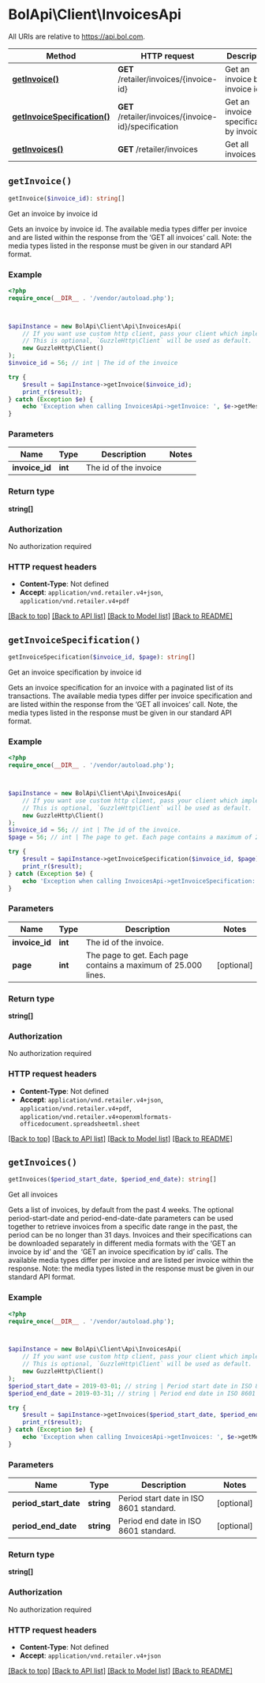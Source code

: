 # BolApi\Client\InvoicesApi

All URIs are relative to https://api.bol.com.

Method | HTTP request | Description
------------- | ------------- | -------------
[**getInvoice()**](InvoicesApi.md#getInvoice) | **GET** /retailer/invoices/{invoice-id} | Get an invoice by invoice id
[**getInvoiceSpecification()**](InvoicesApi.md#getInvoiceSpecification) | **GET** /retailer/invoices/{invoice-id}/specification | Get an invoice specification by invoice id
[**getInvoices()**](InvoicesApi.md#getInvoices) | **GET** /retailer/invoices | Get all invoices


## `getInvoice()`

```php
getInvoice($invoice_id): string[]
```

Get an invoice by invoice id

Gets an invoice by invoice id. The available media types differ per invoice and are listed within the response from the ‘GET all invoices’ call. Note: the media types listed in the response must be given in our standard API format.

### Example

```php
<?php
require_once(__DIR__ . '/vendor/autoload.php');



$apiInstance = new BolApi\Client\Api\InvoicesApi(
    // If you want use custom http client, pass your client which implements `GuzzleHttp\ClientInterface`.
    // This is optional, `GuzzleHttp\Client` will be used as default.
    new GuzzleHttp\Client()
);
$invoice_id = 56; // int | The id of the invoice

try {
    $result = $apiInstance->getInvoice($invoice_id);
    print_r($result);
} catch (Exception $e) {
    echo 'Exception when calling InvoicesApi->getInvoice: ', $e->getMessage(), PHP_EOL;
}
```

### Parameters

Name | Type | Description  | Notes
------------- | ------------- | ------------- | -------------
 **invoice_id** | **int**| The id of the invoice |

### Return type

**string[]**

### Authorization

No authorization required

### HTTP request headers

- **Content-Type**: Not defined
- **Accept**: `application/vnd.retailer.v4+json`, `application/vnd.retailer.v4+pdf`

[[Back to top]](#) [[Back to API list]](../../README.md#endpoints)
[[Back to Model list]](../../README.md#models)
[[Back to README]](../../README.md)

## `getInvoiceSpecification()`

```php
getInvoiceSpecification($invoice_id, $page): string[]
```

Get an invoice specification by invoice id

Gets an invoice specification for an invoice with a paginated list of its transactions. The available media types differ per invoice specification and are listed within the response from the ‘GET all invoices’ call. Note, the media types listed in the response must be given in our standard API format.

### Example

```php
<?php
require_once(__DIR__ . '/vendor/autoload.php');



$apiInstance = new BolApi\Client\Api\InvoicesApi(
    // If you want use custom http client, pass your client which implements `GuzzleHttp\ClientInterface`.
    // This is optional, `GuzzleHttp\Client` will be used as default.
    new GuzzleHttp\Client()
);
$invoice_id = 56; // int | The id of the invoice.
$page = 56; // int | The page to get. Each page contains a maximum of 25.000 lines.

try {
    $result = $apiInstance->getInvoiceSpecification($invoice_id, $page);
    print_r($result);
} catch (Exception $e) {
    echo 'Exception when calling InvoicesApi->getInvoiceSpecification: ', $e->getMessage(), PHP_EOL;
}
```

### Parameters

Name | Type | Description  | Notes
------------- | ------------- | ------------- | -------------
 **invoice_id** | **int**| The id of the invoice. |
 **page** | **int**| The page to get. Each page contains a maximum of 25.000 lines. | [optional]

### Return type

**string[]**

### Authorization

No authorization required

### HTTP request headers

- **Content-Type**: Not defined
- **Accept**: `application/vnd.retailer.v4+json`, `application/vnd.retailer.v4+pdf`, `application/vnd.retailer.v4+openxmlformats-officedocument.spreadsheetml.sheet`

[[Back to top]](#) [[Back to API list]](../../README.md#endpoints)
[[Back to Model list]](../../README.md#models)
[[Back to README]](../../README.md)

## `getInvoices()`

```php
getInvoices($period_start_date, $period_end_date): string[]
```

Get all invoices

Gets a list of invoices, by default from the past 4 weeks. The optional period-start-date and period-end-date-date parameters can be used together to retrieve invoices from a specific date range in the past, the period can be no longer than 31 days. Invoices and their specifications can be downloaded separately in different media formats with the ‘GET an invoice by id’ and the ‘GET an invoice specification by id’ calls. The available media types differ per invoice and are listed per invoice within the response. Note: the media types listed in the response must be given in our standard API format.

### Example

```php
<?php
require_once(__DIR__ . '/vendor/autoload.php');



$apiInstance = new BolApi\Client\Api\InvoicesApi(
    // If you want use custom http client, pass your client which implements `GuzzleHttp\ClientInterface`.
    // This is optional, `GuzzleHttp\Client` will be used as default.
    new GuzzleHttp\Client()
);
$period_start_date = 2019-03-01; // string | Period start date in ISO 8601 standard.
$period_end_date = 2019-03-31; // string | Period end date in ISO 8601 standard.

try {
    $result = $apiInstance->getInvoices($period_start_date, $period_end_date);
    print_r($result);
} catch (Exception $e) {
    echo 'Exception when calling InvoicesApi->getInvoices: ', $e->getMessage(), PHP_EOL;
}
```

### Parameters

Name | Type | Description  | Notes
------------- | ------------- | ------------- | -------------
 **period_start_date** | **string**| Period start date in ISO 8601 standard. | [optional]
 **period_end_date** | **string**| Period end date in ISO 8601 standard. | [optional]

### Return type

**string[]**

### Authorization

No authorization required

### HTTP request headers

- **Content-Type**: Not defined
- **Accept**: `application/vnd.retailer.v4+json`

[[Back to top]](#) [[Back to API list]](../../README.md#endpoints)
[[Back to Model list]](../../README.md#models)
[[Back to README]](../../README.md)
